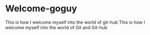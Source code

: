 # Welcome-goguy
This is how I welcome myself into the world of git-hub
This is how I welcome myself into the world of Git and Git-hub
